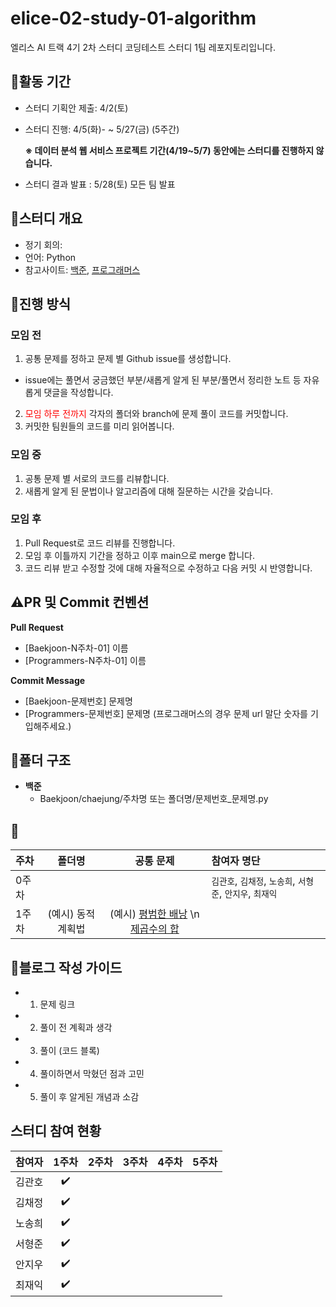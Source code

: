 # elice-02-study-01-algorithm
엘리스 AI 트랙 4기 2차 스터디 코딩테스트 스터디 1팀 레포지토리입니다.

## 🔶활동 기간
- 스터디 기획안 제출: 4/2(토)
- 스터디 진행: 4/5(화)- ~ 5/27(금) (5주간)
  
  **※ 데이터 분석 웹 서비스 프로젝트 기간(4/19~5/7) 동안에는 스터디를 진행하지 않습니다.**  

- 스터디 결과 발표 : 5/28(토) 모든 팀 발표

## 🔶스터디 개요
- 정기 회의:
- 언어: Python
- 참고사이트: [백준](https://www.acmicpc.net/), [프로그래머스](https://programmers.co.kr/)


## 🔶진행 방식

### 모임 전
1. 공통 문제를 정하고 문제 별 Github issue를 생성합니다.
  - issue에는 풀면서 궁금했던 부분/새롭게 알게 된 부분/풀면서 정리한 노트 등 자유롭게 댓글을 작성합니다. 
2. <span style="color:red">모임 하루 전까지</span> 각자의 폴더와 branch에 문제 풀이 코드를 커밋합니다.
3. 커밋한 팀원들의 코드를 미리 읽어봅니다.

### 모임 중
1. 공통 문제 별 서로의 코드를 리뷰합니다.
2. 새롭게 알게 된 문법이나 알고리즘에 대해 질문하는 시간을 갖습니다.

### 모임 후 
1. Pull Request로 코드 리뷰를 진행합니다.
2. 모임 후 이틀까지 기간을 정하고 이후 main으로 merge 합니다.
3. 코드 리뷰 받고 수정할 것에 대해 자율적으로 수정하고 다음 커밋 시 반영합니다.

## ⚠️PR 및 Commit 컨벤션
**Pull Request**
- [Baekjoon-N주차-01] 이름
- [Programmers-N주차-01] 이름

**Commit Message**
- [Baekjoon-문제번호] 문제명
- [Programmers-문제번호] 문제명
(프로그래머스의 경우 문제 url 말단 숫자를 기입해주세요.)

## 📂폴더 구조
- **백준**
  - Baekjoon/chaejung/주차명 또는 폴더명/문제번호_문제명.py


## 📑
| 주차 | 폴더명 | 공통 문제 | 참여자 명단 |
|:------|:--------:|:-----------:|:------------|
|0주차|||`김관호`, `김채정`, `노송희`, `서형준`, `안지우`, `최재익`|
|1주차|(예시) 동적 계획법 |(예시) [평범한 배낭](https://www.acmicpc.net/problem/12865) \n [제곱수의 합](https://www.acmicpc.net/problem/1699)||

## 🦮블로그 작성 가이드
- 1. 문제 링크
- 2. 풀이 전 계획과 생각
- 3. 풀이 (코드 블록)
- 4. 풀이하면서 막혔던 점과 고민
- 5. 풀이 후 알게된 개념과 소감

## 스터디 참여 현황
| 참여자 | 1주차 | 2주차 | 3주차 | 4주차 | 5주차 |
|:------|:-----:|:-----:|:-----:|:-----:|:------:|
|김관호| ✔️ |||||
|김채정| ✔️ |||||
|노송희| ✔️ |||||
|서형준| ✔️ |||||
|안지우| ✔️ |||||
|최재익| ✔️ |||||
